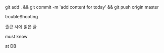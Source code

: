 git add . && git commit -m 'add content for today' && git push origin master

troubleShooting


출근 시에 읽은 글 


must know 

at DB 
